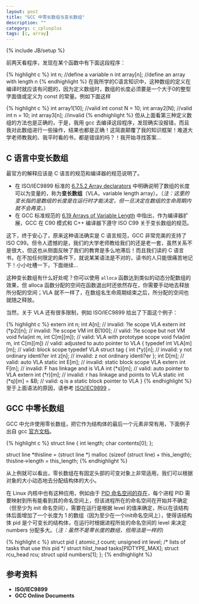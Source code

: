 ```yaml
---
layout: post
title: "GCC 中零长数组与变长数组"
description: ""
category: c_cplusplus 
tags: [c, array]
---
```

{% include JB/setup %}


前两天看程序，发现在某个函数中有下面这段程序：

{% highlight c %}
int n;				//define a variable n
int array[n];		//define an array with length n
{% endhighlight %}
在我所学的C语言知识中，这种数组的定义在编译时就应该有问题的，因为定义数组时，数组的长度必须要是一个大于0的整型字面值或定义为 const 的常量。例如下面这样

{% highlight c %}
int array1[10];		//valid
int const N = 10;
int array2[N];		//valid
int n = 10;
int array3[n]; 		//invalid
{% endhighlight %}
但从上面看第三种定义数组的方法也是正确的，于是，我用 gcc 去编译这段程序，发现确实没报错，而且我对此数组进行一些操作，结果也都是正确！这简直颠覆了我的知识框架！难道大学老师教我的、我平时看的书，都是错误的吗？！我开始寻找答案...

## C 语言中变长数组
最官方的解释应该是 C 语言的规范和编译器的规范说明了。

* 在 ISO/IEC9899 标准的 [6.7.5.2 Array declarators](http://busybox.net/~landley/c99-draft.html#6.7.5.2) 
中明确说明了数组的长度可以为变量的，称为**变长数组**（VLA，variable length array）。（*注：这里的变长指的是数组的长度是在运行时才能决定，但一旦决定在数组的生命周期内就不会再变。*）
* 在 GCC 标准规范的 [6.19 Arrays of Variable Length](http://gcc.gnu.org/onlinedocs/gcc/Variable-Length.html) 中指出，作为编译器扩展，GCC 在 C90 模式和 C++ 编译器下遵守 ISO C99 关于变长数组的规范。 

这下，终于安心了，原来这种语法确实是 C 语言规范，GCC 非常完美的支持了 ISO C99。但令人遗憾的是，我们的大学老师教给我们的还是老一套，虽然关系不是很大，但这也从侧面反映了我们的教育是多么地滞后！而且我们读的 C 语言书，在不加任何限定的条件下，就说某某语法是不对的，读书的人只能很痛苦地记下！小小吐槽一下，下面继续...

这种变长数组有什么好处呢？你可以使用 `alloca` 函数达到类似的动态分配数组的效果，但 alloca 函数分配的空间在函数退出时还依然存在，你需要手动地去释放所分配的空间；VLA 就不一样了，在数组名生命周期结束之后，所分配的空间也就随之释放。

当然，关于 VLA 还有很多限制，例如 ISO/IEC9899 给出了下面这个例子：

{% highlight c %}
extern int n;
int A[n]; 							// invalid: ?le scope VLA
extern int (*p2)[n]; 				// invalid: ?le scope VM
int B[100]; 						// valid: ?le scope but not VM
void fvla(int m, int C[m][m]); 		// valid: VLA with prototype scope
void fvla(int m, int C[m][m]) 		// valid: adjusted to auto pointer to VLA
{
	typedef int VLA[m][m]; 			// valid: block scope typedef VLA
	struct tag {
		int (*y)[n]; 				// invalid: y not ordinary identi?er
		int z[n]; 					// invalid: z not ordinary identi?er
	};
	int D[m]; 						// valid: auto VLA
	static int E[m]; 				// invalid: static block scope VLA
	extern int F[m]; 				// invalid: F has linkage and is VLA
	int (*s)[m]; 					// valid: auto pointer to VLA
	extern int (*r)[m]; 			// invalid: r has linkage and points to VLA
	static int (*q)[m] = &B; 		// valid: q is a static block pointer to VLA
	}
{% endhighlight %}
至于上面语法的原因，请参考 [ISO/IEC9899](http://busybox.net/~landley/c99-draft.html) 。


## GCC 中零长数组
GCC 中允许使用零长数组，把它作为结构体的最后一个元素非常有用，下面例子出自 gcc [官方文档](http://gcc.gnu.org/onlinedocs/gcc-4.1.1/gcc/Zero-Length.html#Zero-Length)。

{% highlight c %}
struct line {
	int length;
	char contents[0];
};

struct line *thisline = (struct line *) malloc (sizeof (struct line) + this_length);
thisline->length = this_length;
{% endhighlight %}

从上例就可以看出，零长数组在有固定头部的可变对象上非常适用，我们可以根据对象的大小动态地去分配结构体的大小。

在 Linux 内核中也有这种应用，例如由于 [PID 命名空间的存在](http://www.cnblogs.com/hazir/p/linux_kernel_pid.html)，每个进程 PID 需要映射到所有能看到其的命名空间上，但该进程所在的命名空间在开始并不确定（但至少为 init 命名空间），需要在运行是根据 level 的值来确定，所以在该结构体后面增加了一个长度为 1 的数组（因为至少在一个init命名空间上），使得该结构体 pid 是个可变长的结构体，在运行时根据进程所处的命名空间的 level 来决定 numbers 分配多大。（*注：虽然不是零长度的数组，但用法是一样的*）

{% highlight c %}
struct pid
{
	atomic_t count;
	unsigned int level;
	/* lists of tasks that use this pid */
	struct hlist_head tasks[PIDTYPE_MAX];
	struct rcu_head rcu;
	struct upid numbers[1];
};
{% endhighlight %}

## 参考资料
* **ISO/IEC9899**
* **GCC Online Documents**
